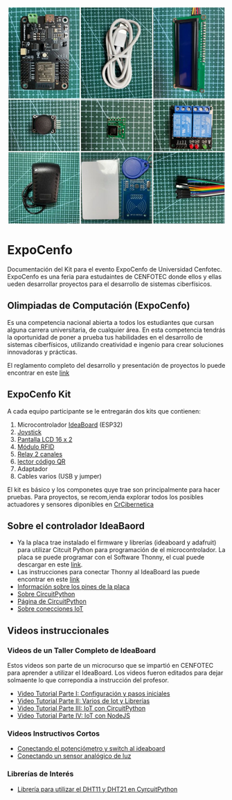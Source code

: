 ![Kit](https://github.com/Universidad-Cenfotec/ExpoCenfo/blob/main/kitExpoCenfo.jpg)

# ExpoCenfo

Documentación del Kit para el evento ExpoCenfo de Universidad Cenfotec. ExpoCenfo es una feria para estudaintes de CENFOTEC donde ellos y ellas ueden desarrollar proyectos para el desarrollo de sistemas ciberfísicos.

## Olimpiadas de Computación (ExpoCenfo)

Es una competencia nacional abierta a todos los estudiantes que cursan alguna carrera universitaria, de cualquier área. En esta competencia tendrás la oportunidad de poner a prueba tus habilidades en el desarrollo de sistemas ciberfísicos, utilizando creatividad e ingenio para crear soluciones innovadoras y prácticas.

El reglamento completo del desarrollo y presentación de proyectos lo puede encontrar en este [link](https://ucenfotec.ac.cr/expocenfo/)


## ExpoCenfo Kit

A cada equipo participante se le entregarán dos kits que contienen:

1. Microcontrolador [IdeaBoard](https://www.crcibernetica.com/crcibernetica-ideaboard/) (ESP32)
2. [Joystick](https://www.crcibernetica.com/dual-axis-xy-joystick-module/) 
3. [Pantalla LCD 16 x 2](https://www.crcibernetica.com/16x2-lcd-with-i2c-blue/)
4. [Módulo RFID](https://www.crcibernetica.com/rc522-rfid-module/)
5. [Relay 2 canales](https://www.crcibernetica.com/2-channel-5v-relay-module/)
6. [lector código QR](https://www.crcibernetica.com/tiny-code-reader-from-useful-sensors/)
7. Adaptador
8. Cables varios (USB y jumper)

El kit es básico y los componetes quye trae son principalmente para hacer pruebas. Para proyectos, se recom,ienda explorar todos los posibles actuadores y sensores diponibles en [CrCibernetica](https://www.crcibernetica.com/)

## Sobre el controlador IdeaBaord

- Ya la placa trae instalado el firmware y librerías (ideaboard y adafruit) para utilizar Citcuit Python para programación de el microcontrolador. La placa se puede programar con el Software Thonny, el cual puede descargar en este [link](https://thonny.org/).
- Las instrucciones para conectar Thonny al IdeaBoard las puede encontrar en este [link](https://github.com/CRCibernetica/circuitpython-ideaboard/wiki/3.-Installation)
- [Información sobre los pines de la placa](https://github.com/CRCibernetica/circuitpython-ideaboard/wiki/2.-Pinouts-and-Jumper-Settings)
- [Sobre CircuitPython](https://github.com/CRCibernetica/circuitpython-ideaboard/wiki/5.-CircuitPython-Getting-Started)
- [Página de CircuitPython](https://circuitpython.org/)
- [Sobre conecciones IoT](https://github.com/CRCibernetica/circuitpython-ideaboard/wiki/6.-Adafruit-IO)

## Videos instruccionales

### Videos de un Taller Completo de IdeaBoard

Estos videos son parte de un microcurso que se impartió en CENFOTEC para aprender a utilizar el IdeaBoard.  Los videos fueron editados para dejar solmaente lo que correpondía a instrucción del profesor.

- [Video Tutorial Parte I: Configuración y pasos iniciales](https://youtu.be/GzA7peI1woc?si=OdO6YoWW8xw9HHhe)
- [Video Tutorial Parte II: Varios de Iot y Librerías](https://youtu.be/Ed3BFiMo_tY?si=5UAHB34kgD7ZT3RM)
- [Video Tutorial Parte III: IoT con CircuitPython](https://youtu.be/1aXwTrAR5QA?si=KLa7RlJ8SpvxPVul)
- [Video Tutorial Parte IV: IoT con NodeJS](https://youtu.be/4VtHSmRi3bw?si=9nALwzm9K9zSWp4J)

### Videos Instructivos Cortos

- [Conectando el potenciómetro y switch al ideaboard](https://youtu.be/JRFskjrEbQQ?si=1PL93Laggj9rKFyo)
- [Conectando un sensor analógico de luz](https://youtu.be/01KUMd6t4qI?si=eI0LzwM_C0WRAzuN)

### Librerías de Interés

- [Librería para utilizar el DHT11 y DHT21 en CyrcuitPython](https://github.com/adafruit/Adafruit_CircuitPython_DHT)
